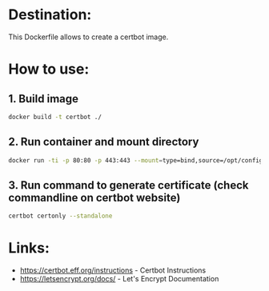 # Destination: 
This Dockerfile allows to create a certbot image.

# How to use:

## 1. Build image
```sh
docker build -t certbot ./
```

## 2. Run container and mount directory
```sh
docker run -ti -p 80:80 -p 443:443 --mount=type=bind,source=/opt/configs/letsencrypt,target=/etc/letsencrypt/ --rm certbot
```

## 3. Run command to generate certificate (check commandline on certbot website)
```sh
certbot certonly --standalone
```

# Links:
* https://certbot.eff.org/instructions - Certbot Instructions
* https://letsencrypt.org/docs/ - Let's Encrypt Documentation
